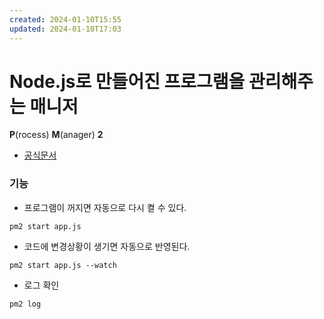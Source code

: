 ```yaml
---
created: 2024-01-10T15:55
updated: 2024-01-10T17:03
---
```

# Node.js로 만들어진 프로그램을 관리해주는 매니저
**P**(rocess) **M**(anager) **2**

- [공식문서](https://pm2.keymetrics.io/)

### 기능

- 프로그램이 꺼지면 자동으로 다시 켤 수 있다.
```shell
pm2 start app.js
```

- 코드에 변경상황이 생기면 자동으로 반영된다. 
```shell
pm2 start app.js --watch
```

- 로그 확인
```shell
pm2 log
```